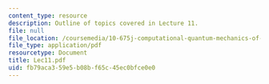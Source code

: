 ```yaml
---
content_type: resource
description: Outline of topics covered in Lecture 11.
file: null
file_location: /coursemedia/10-675j-computational-quantum-mechanics-of-molecular-and-extended-systems-fall-2004/fb79aca359e5b08bf65c45ec0bfce0e0_Lec11.pdf
file_type: application/pdf
resourcetype: Document
title: Lec11.pdf
uid: fb79aca3-59e5-b08b-f65c-45ec0bfce0e0
---
```

